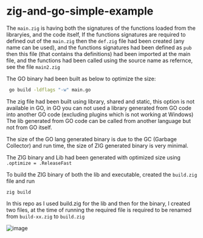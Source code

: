 # zig-and-go-simple-example
The `main.zig` is having both the signatures of the functions loaded from the libraryies, and the code itself, 
If the functions signatures are required to defined out of the `main.zig` then the `def.zig` file had been created (any name can be used), and the functions signatures had been defined as `pub` then this file (that contains tha definitions) had been imported at the main file, and the functions had been called using the source name as refernce, see the file `main2.zig`

The GO binary had been built as below to optimize the size:
```bash
 go build -ldflags "-w" main.go
 ```
 
 The zig file had been built using library, shared and static, this option is not available in GO,
 in GO you can not used a library generated from GO code into another GO code (excluding plugins which is not working at Windows)
 The lib generated from GO code can be called from another language but not from GO itself.
 
 The size of the GO lang generated binary is due to the GC (Garbage Collector) and run time, the size of ZIG generated binary is very minimal.
 
 The ZIG binary and Lib had been generated with optimized size using `.optimize = .ReleaseFast`
 
 To build the ZIG binary of both the lib and executable, created the `build.zig` file and run
 ```
 zig build
 ```
 In this repo as I used build.zig for the lib and then for the binary, I created two files, at the time of running the required file is required to be renamed from `build-xx.zig` to `build.zig`
 
![image](https://github.com/hajsf/zig-and-go-simple-example/assets/98168280/1fc04d83-7a27-4c7b-85d4-00b34d04d374)
